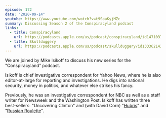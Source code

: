```yaml
---
episode: 172
date: "2020-09-14"
youtube: https://www.youtube.com/watch?v=t9SaaKyjMZc
summary: Discussing Season 2 of the Conspiracyland podcast
links:
  - title: Conspiracyland
    url: https://podcasts.apple.com/us/podcast/conspiracyland/id1471037693
  - title: Skullduggery
    url: https://podcasts.apple.com/us/podcast/skullduggery/id1333621434
---
```


We are joined by Mike Isikoff to discuss his new series for the
"Conspiracyland" podcast.

Isikoff is chief investigative correspondent for Yahoo News, where he is also
editor-at-large for reporting and investigations. He digs into national
security, money in politics, and whatever else strikes his fancy.

Previously, he was an investigative correspondent for NBC as well as a staff
writer for Newsweek and the Washington Post. Isikoff has written three
best-sellers: "Uncovering Clinton" and (with David Corn) "[Hubris][hubris]"
and "[Russian Roulette][rr]".

[hubris]: https://en.wikipedia.org/wiki/Hubris_(book)
[rr]: https://en.wikipedia.org/wiki/Russian_Roulette_(Isikoff_and_Corn_book)
